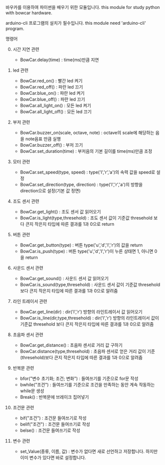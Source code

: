 바우카를 이용하여 파이썬을 배우기 위한 모듈입니다.
this module for study python with bowcar hardware.

arduino-cli 프로그램의 설치가 필수입니다.
this module need 'arduino-cli' program.

명령어

0. 시간 지연 관련
    - BowCar.delay(time) : time(ms)만큼 지연

1. led 관련
    - BowCar.red_on() : 빨간 led 켜기
    - BowCar.red_off() : 파란 led 끄기
    - BowCar.blue_on() : 파란 led 켜기
    - BowCar.blue_off() : 파란 led 끄기
    - BowCar.all_light_on() : 모든 led 켜기
    - BowCar.all_light_off() : 모든 led 끄기

2. 부저 관련
    - BowCar.buzzer_on(scale, octave, note) : octave의 scale에 해당하는 음을 note음표 만큼 실행
    - BowCar.buzzer_off() : 부저 끄기
    - BowCar.set_duration(time) : 부저음의 기본 길이를 time(ms)만큼 조정

3. 모터 관련
    - BowCar.set_speed(type, speed) : type('l','r','a')의 속력 값을 speed로 설정
    - BowCar.set_direction(type, direction) : type('l','r','a')의 방향을 direction으로 설정(기본 값 정면)

4. 조도 센서 관련
    - BowCar.get_light() : 조도 센서 값 읽어오기
    - BowCar.is_light(type,thresehold) : 조도 센서 값이 기준값 thresehold 보다 큰지 작은지 타입에 따른 결과를 1과 0으로 return

5. 버튼 관련
    - BowCar.get_button(type) : 버튼 type('u','d','l','r')의 값을 return
    - BowCar.is_push(type) : 버튼 type('u','d','l','r')이 누른 상태면 1, 아니면 0을 return

6. 사운드 센서 관련
    - BowCar.get_sound() : 사운드 센서 값 읽어오기
    - BowCar.is_sound(type,thresehold) : 사운드 센서 값이 기준값 thresehold 보다 큰지 작은지 타입에 따른 결과를 1과 0으로 알려줌

7. 라인 트레이서 관련
    - BowCar.get_line(dir) : dir('l','r') 방향의 라인트레이서 값 읽어오기
    - BowCar.is_line(dir,type,thresehold) : dir('l','r') 방향의 라인트레이서 값이 기준값 thresehold 보다 큰지 작은지 타입에 따른 결과를 1과 0으로 알려줌

8. 초음파 센서 관련
    - BowCar.get_distance() : 초음파 센서로 거리 값 구하기
    - BowCar.distance(type,thresehold) : 초음파 센서로 얻은 거리 값이 기준(thresehold)보다 큰지 작은지 타입에 따른 결과를 1과 0으로 알려줌

9. 반복문 관련
    - bfor("변수 초기화; 조건; 변화") : 들여쓰기를 기준으로 for문 작성
    - bwhile("조건") : 들여쓰기를 기준으로 조건을 만족하는 동안 계속 작동하는 while문 생성
    - Break() : 반복문에 브레이크 집어넣기

10. 조건문 관련
    - bif("조건") : 조건문 들여쓰기로 작성
    - belif("조건") : 조건문 들여쓰기로 작성
    - belse() : 조건문 들여쓰기로 작성

11. 변수 관련
    - set_Value(종류, 이름, 값) : 변수가 없다면 새로 선언하고 저장합니다. 하지만 이미 변수가 있다면 바로 설정합니다.